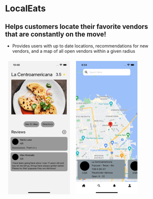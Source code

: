 # LocalEats

## Helps customers locate their favorite vendors that are constantly on the move!

* Provides users with up to date locations, recommendations for new vendors, and a map of all open vendors within a given radius


<div style="display:flex;">
<img alt="vendor_screen" src="./img/vendor_screen.png" style='width:40%;margin:10px'/>

<img alt="map_screen" src="./img/main_screen.png" style='width:40%;margin:10px'>

</div>
